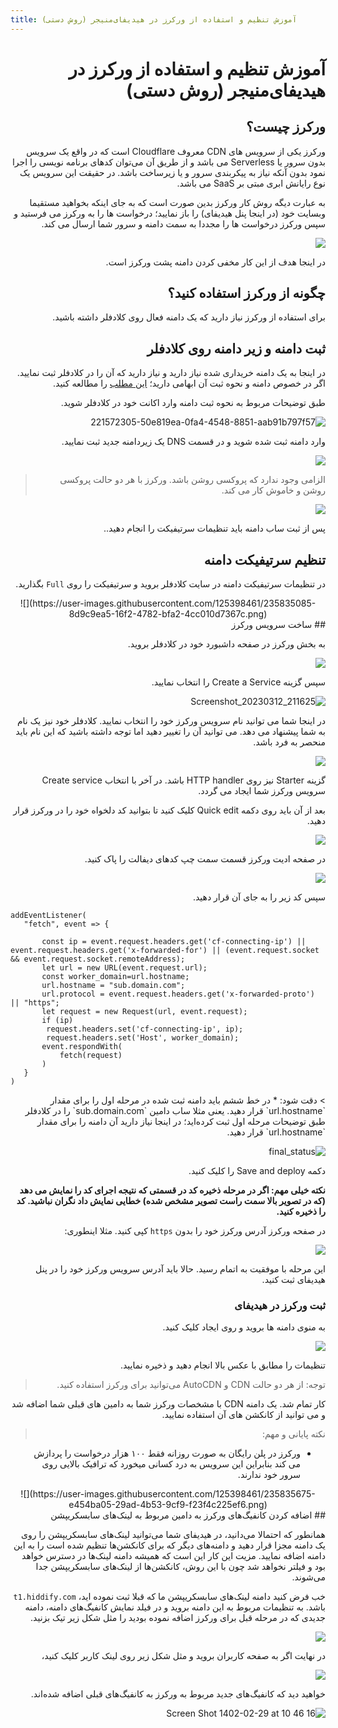 ```yaml
---
title: آموزش تنظیم و استفاده از ورکرز در هیدیفای‌منیجر (روش دستی)
---
```



<div dir="rtl" markdown=1>
   
# آموزش تنظیم و استفاده از ورکرز در هیدیفای‌منیجر (روش دستی)


## ورکرز چیست؟
ورکرز یکی از سرویس های CDN معروف Cloudflare است که در واقع یک سرویس بدون سرور یا Serverless می باشد و از طریق آن می‌توان کدهای برنامه نویسی را اجرا نمود بدون آنکه نیاز به پیکربندی سرور و یا زیرساخت باشد. در حقیقت این سرویس یک نوع رایانش ابری مبتی بر SaaS می باشد. 

به عبارت دیگه روش کار ورکرز بدین صورت است که به جای اینکه بخواهید مستقیما وبسایت خود (در اینجا پنل هیدیفای) را باز نمایید؛ درخواست ها را به ورکرز می فرستید و سپس ورکرز درخواست ها را مجددا به سمت دامنه و سرور شما ارسال می کند.


![](https://user-images.githubusercontent.com/125398461/224561104-dafc3e89-1c0d-4afc-82eb-cce1cec6933a.png)

در اینجا هدف از این کار مخفی کردن دامنه پشت ورکرز است.

## چگونه از ورکرز استفاده کنید؟
برای استفاده از ورکرز نیاز دارید که یک دامنه فعال روی کلادفلر داشته باشید.

## ثبت دامنه و زیر دامنه روی کلادفلر
در اینجا به یک دامنه خریداری شده نیاز دارید و نیاز دارید که آن را در کلادفلر ثبت نمایید.
اگر در خصوص دامنه و نحوه ثبت آن ابهامی دارید؛ [این مطلب](/fa/manager/domain-worker-cdn-and-tunneling/Domain-types-and-how-to-register-them/) را مطالعه کنید.

طبق توضیحات مربوط به نحوه ثبت دامنه وارد اکانت خود در کلادفلر شوید.

![221572305-50e819ea-0fa4-4548-8851-aab91b797f57](https://user-images.githubusercontent.com/125398461/224561629-dd0be4b5-9345-43b7-aa81-a3bfaaaf5899.png)


وارد دامنه ثبت شده شوید و در قسمت DNS یک زیردامنه جدید ثبت نمایید.

![](https://user-images.githubusercontent.com/125398461/224561952-cbb99885-46f7-49e2-874d-f48e5b0c9b0d.png)


> الزامی وجود ندارد که پروکسی روشن باشد. ورکرز با هر دو حالت پروکسی روشن و خاموش کار می کند.

![](https://user-images.githubusercontent.com/125398461/224562373-5201f8b6-5d5c-492f-a6b9-9c4366d4f9db.png)

پس از ثبت ساب دامنه باید تنظیمات سرتیفیکت را انجام دهید..

## تنظیم سرتیفیکت دامنه
در تنظیمات سرتیفیکت دامنه در سایت کلادفلر بروید و سرتیفیکت را روی `Full` بگذارید.
</div>

<div align=center markdown=1>
![](https://user-images.githubusercontent.com/125398461/235835085-8d9c9ea5-16f2-4782-bfa2-4cc010d7367c.png)

</div>

<div dir="rtl" markdown=1>
## ساخت سرویس ورکرز

به بخش ورکرز در صفحه داشبورد خود در کلادفلر بروید.

![](https://user-images.githubusercontent.com/125398461/224562657-f433fff0-d4a1-4fe6-95e0-5f4e17337c3d.png)

سپس گزینه Create a Service را انتخاب نمایید.

![Screenshot_20230312_211625](https://user-images.githubusercontent.com/125398461/224562813-20dc1a02-8d93-446b-a7d9-d90fbae3cda3.png)

در اینجا شما می توانید نام سرویس ورکرز خود را انتخاب نمایید. کلادفلر خود نیز یک نام به شما پیشنهاد می دهد. می توانید آن را تغییر دهید اما توجه داشته باشید که این نام باید منحصر به فرد باشد.

![](https://user-images.githubusercontent.com/125398461/224563236-dc4c5497-b179-46f4-ae53-9c003d3789d6.png)


گزینه Starter نیز روی HTTP handler  باشد. در آخر با انتخاب Create service سرویس ورکرز شما ایجاد می گردد.

بعد از آن باید روی دکمه Quick edit کلیک کنید تا بتوانید کد دلخواه خود را در ورکرز قرار دهید.


![](https://user-images.githubusercontent.com/125398461/224563711-3675b1dc-5f50-4c34-94b3-d47f5a00f7c8.png)

در صفحه ادیت ورکرز قسمت سمت چپ کدهای دیفالت را پاک کنید.

![](https://user-images.githubusercontent.com/125398461/224564027-10fb94b7-770f-4a44-82e6-c414469a72f4.png)

سپس کد زیر را به جای آن قرار دهید.

</div>

```
addEventListener(
   "fetch", event => {
       
       const ip = event.request.headers.get('cf-connecting-ip') || event.request.headers.get('x-forwarded-for') || (event.request.socket && event.request.socket.remoteAddress);
       let url = new URL(event.request.url);
       const worker_domain=url.hostname;
       url.hostname = "sub.domain.com";                        
       url.protocol = event.request.headers.get('x-forwarded-proto') || "https";
       let request = new Request(url, event.request);
       if (ip)
        request.headers.set('cf-connecting-ip', ip);
        request.headers.set('Host', worker_domain);
       event.respondWith(
           fetch(request)
       )
   }
)
```

<div dir="rtl" markdown=1>
> دقت شود:
* در خط ششم باید دامنه ثبت شده در مرحله اول را برای مقدار `url.hostname` قرار دهید.
یعنی مثلا ساب دامین `sub.domain.com` را در کلادفلر طبق توضیحات مرحله اول ثبت کرده‌اید؛ در اینجا نیاز دارید آن دامنه را برای مقدار `url.hostname` قرار دهید.

![final_status](https://user-images.githubusercontent.com/125398461/232571080-6e001a84-ec55-42f1-b424-e592a57a4212.png)



دکمه Save and deploy را کلیک کنید.

**نکته خیلی مهم: اگر در مرحله ذخیره کد در قسمتی که نتیجه اجرای کد را نمایش می دهد (که در تصویر بالا سمت راست تصویر مشخص شده) خطایی نمایش داد نگران نباشید. کد را ذخیره کنید.**

در صفحه ورکرز آدرس ورکرز خود را بدون `https` کپی کنید. مثلا اینطوری:

![](https://user-images.githubusercontent.com/125398461/224895042-d6a4e78b-f98f-4b9f-b6ad-a733eff3213a.png)

این مرحله با موفقیت به اتمام رسید. حالا باید آدرس سرویس ورکرز خود را در پنل هیدیفای ثبت کنید.

### ثبت ورکرز در هیدیفای

به منوی دامنه ها بروید و روی ایجاد کلیک کنید.




![](https://user-images.githubusercontent.com/125398461/224565137-834f8fbb-5d8f-4fd0-bf98-0571fed2e542.png)

تنظیمات را مطابق با عکس بالا انجام دهید و ذخیره نمایید.

> توجه: از هر دو حالت CDN و AutoCDN می‌توانید برای ورکرز استفاده کنید.

کار تمام شد. یک دامنه CDN با مشخصات ورکرز شما به دامین های قبلی شما اضافه شد و می توانید از کانکشن های آن استفاده نمایید.



> نکته پایانی و مهم:
*  ورکرز در پلن رایگان به صورت روزانه فقط ۱۰۰ هزار درخواست را پردازش می کند بنابراین این سرویس به درد کسانی میخورد که ترافیک بالایی روی سرور خود ندارند.

</div>

<div align=center markdown=1>
![](https://user-images.githubusercontent.com/125398461/235835675-e454ba05-29ad-4b53-9cf9-f23f4c225ef6.png)


</div>

<div dir="rtl" markdown=1>
## اضافه کردن کانفیگ‌های ورکرز به دامین مربوط به لینک‌های سابسکریپشن


همانطور که احتمالا می‌دانید، در هیدیفای شما می‌توانید لینک‌های سابسکریپشن را روی یک دامنه مجزا قرار دهید و دامنه‌های دیگر که برای کانکشن‌ها تنظیم شده است را به این دامنه اضافه نمایید. مزیت این کار این است که همیشه دامنه لینک‌ها در دسترس خواهد بود و فیلتر نخواهد شد چون با این روش، کانکشن‌ها  از لینک‌های سابسکریپشن جدا می‌شوند. 

خب فرض کنید دامنه لینک‌های سابسکریپشن ما که قبلا ثبت نموده اید، `t1.hiddify.com` باشد. به تنظیمات مربوط به این دامنه بروید و در فیلد نمایش کانفیگ‌های دامنه، دامنه جدیدی که در مرحله قبل برای ورکرز اضافه نموده بودید را مثل شکل زیر تیک بزنید.

![](https://github.com/hiddify/hiddify-config/assets/125398461/b5fa6070-167b-4143-a4d4-3247fb78f735)

در نهایت اگر به صفحه کاربران بروید و مثل شکل زیر روی لینک کاربر کلیک کنید،

![](https://github.com/hiddify/hiddify-config/assets/125398461/11489c60-e89a-445b-9281-270959869e30)

خواهید دید که کانفیگ‌های جدید مربوط به ورکرز به کانفیگ‌های قبلی اضافه شده‌اند.


![Screen Shot 1402-02-29 at 10 46 16](https://github.com/hiddify/hiddify-config/assets/125398461/25ba5f2e-b309-47ad-ad98-35edea4feb83)


